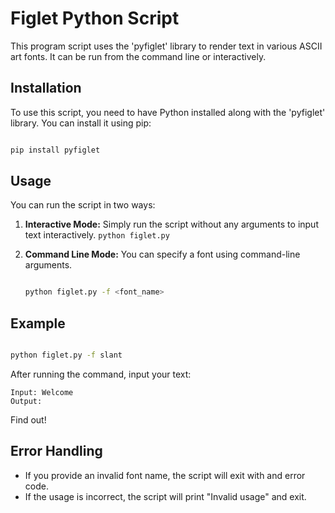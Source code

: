 
# Figlet Python Script

This program script uses the 'pyfiglet' library
to render text in various ASCII art fonts.
It can be run from the command line or interactively.

## Installation 

To use this script, you need to have Python installed along with the 
'pyfiglet' library. You can install it using pip:
```bash

pip install pyfiglet
```

## Usage 

You can run the script in two ways:

1. **Interactive Mode:** Simply run the script without any arguments to input text interactively.
    ```python figlet.py```
2. **Command Line Mode:** You can specify a font using command-line arguments.
   
   ```bash
   
   python figlet.py -f <font_name>
   ```

## Example
```bash

python figlet.py -f slant
```
After running the command, input your text:
```
Input: Welcome
Output:

```
Find out!

## Error Handling

- If you provide an invalid font name, the script will exit with and error code.
- If the usage is incorrect, the script will print "Invalid usage" and exit.
